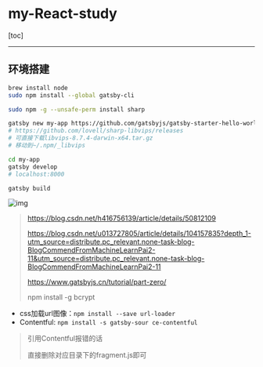 # my-React-study

[toc]

------

## 环境搭建

```bash
brew install node
sudo npm install --global gatsby-cli

sudo npm -g --unsafe-perm install sharp

gatsby new my-app https://github.com/gatsbyjs/gatsby-starter-hello-world
# https://github.com/lovell/sharp-libvips/releases
# 可直接下载libvips-8.7.4-darwin-x64.tar.gz
# 移动到~/.npm/_libvips

cd my-app
gatsby develop
# localhost:8000

gatsby build
```

![img](https://img-blog.csdnimg.cn/20190620172009527.png?x-oss-process=image/watermark,type_ZmFuZ3poZW5naGVpdGk,shadow_10,text_aHR0cHM6Ly9ibG9nLmNzZG4ubmV0L3UwMTAxODI4MTE=,size_16,color_FFFFFF,t_70)

> https://blog.csdn.net/h416756139/article/details/50812109
>
> https://blog.csdn.net/u013727805/article/details/104157835?depth_1-utm_source=distribute.pc_relevant.none-task-blog-BlogCommendFromMachineLearnPai2-11&utm_source=distribute.pc_relevant.none-task-blog-BlogCommendFromMachineLearnPai2-11
>
> https://www.gatsbyjs.cn/tutorial/part-zero/
>
> npm install -g bcrypt 

- css加载url图像：`npm install --save url-loader`
- Contentful: `npm install -s gatsby-sour
  ce-contentful`

> 引用Contentful报错的话
>
> 直接删除对应目录下的fragment.js即可